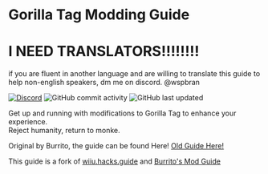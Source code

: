 # Gorilla Tag Modding Guide


# I NEED TRANSLATORS!!!!!!!!
if you are fluent in another language and are willing to translate this guide to help non-english speakers, dm me on discord. @wspbran


[![Discord](https://img.shields.io/discord/810644499763691540)](https://discord.gg/b2MhDBAzTv) ![GitHub commit activity](https://img.shields.io/github/commit-activity/m/gorillatagmodguide/GorillaTag-Modding-Guide-2025) ![GitHub last updated](https://img.shields.io/github/last-commit/gorillatagmodguide/GorillaTag-Modding-Guide-2025)

Get up and running with modifications to Gorilla Tag to enhance your experience.  
Reject humanity, return to monke.

Original by Burrito, the guide can be found Here!
[Old Guide Here!](https://gorillatagmodding.burrito.software)

This guide is a fork of [wiiu.hacks.guide](https://wiiu.hacks.guide) and [Burrito's Mod Guide](https://gorillatagmodding.burrito.software)



